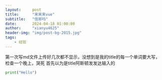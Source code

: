 ```yaml
---
layout:     post
title:      "来来来vue"
subtitle:   "信邪吗"
date:       2024-04-18 01:00:00
author:     "xianyu4625"
header-img: "img/post-bg-2015.jpg"
tags:
    - 经验
---
```


第一次写md文件上传好几次都不显示，没想到是我的title的每一个单词要大写，检查一个晚上，哭死
首先以为是title阿斯顿发发达输入的
```python
print("Hello")
```
